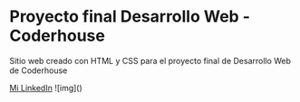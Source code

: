 # Proyecto final Desarrollo Web - Coderhouse
Sitio web creado con HTML y CSS para el proyecto final de Desarrollo Web de Coderhouse

[Mi LinkedIn](https://www.linkedin.com/in/franciscorappazzini/)
![img](<ion-icon name="logo-github"></ion-icon>)
